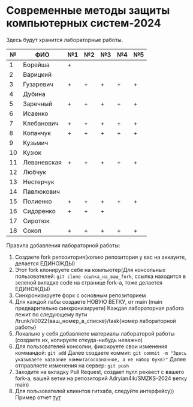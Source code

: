 # Современные методы защиты компьютерных систем-2024

Здесь будут хранится лабораторные работы.

| № | ФИО             |№1 |№2 |№3 |№4 |№5 |
|---|-----------------|---|---|---|---|---|
| 1 |Борейша          | + |   |   |   |   |
| 2 |Варицкий         |   |   |   |   |   |
| 3 |Гузаревич        | + | + | + | + | + |
| 4 |Дубина           |   |   |   |   |   |
| 5 |Заречный         | + | + | + | + | + |
| 6 |Исаенко          |   |   |   |   |   |
| 7 |Клебанович       | + | + | + | + | + |
| 8 |Копанчук         | + | + | + | + | + |
| 9 |Кузьмич          |   |   |   |   |   |
|10 |Кузюк            |   |   |   |   |   |
|11 |Леваневская      | + | + | + | + | + |
|12 |Любчук           |   |   |   |   |   |
|13 |Нестерчук        |   |   |   |   |   |
|14 |Павлюкович       |   |   |   |   |   |
|15 |Полиенко         | + | + | + | + | + |
|16 |Сидоренко        | + | + | + |   |   |
|17 |Сиротюк          |   |   |   |   |   |
|18 |Сокол            | + | + | + | + | + |

Правила добавления лабораторной работы:
  1. Создаете fork репозитория(копию репозитория у вас на аккаунте, делается ЕДИНОЖДЫ)
  2. Этот fork клонируете себе на компьютер(Для консольных пользователей: ```git clone ссылка_на_ваш_fork```, ссылка находится в зеленой вкладке code на странице fork-a, тоже делается ЕДИНОЖДЫ)
  3. Синхронизируете форк с основным репозиторием
  4. Для каждой лабы создаете НОВУЮ ВЕТКУ, от main (main предварительно синхронизируете)
     Каждая лабораторная работа лежит по следующему пути /trunk/ii0022{ваш_номер_в_списке}/task{номер лабораторной работы}
  5. Локально  у себя добавляете материалы лабораторой работы (создаете их, копируете откуда-нибудь неважно)
  6. Для пользователей консолии, фиксируете свои изменения коммандой:
     ```git add```
     Далее создаете коммит:
     ```git commit -m "Здесь указываете название коммита(осознанное, а не набор букв)"```
     Далее отправляете изменения на сервер:
     ```git push```
  7. Заходите на вкладку Pull Request, создает пулл реквест с вашего fork-a, вашей ветки на репозиторий Adryian4ik/SMZKS-2024 ветку main)
  8. Для пользователей клиентов гитхаба, следуйте интерфейсу))
Пример отчет [тут](./example/report.md)
